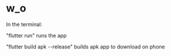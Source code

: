 # w_o

In the terminal:

"flutter run" runs the app

"flutter build apk --release" builds apk app to download on phone
